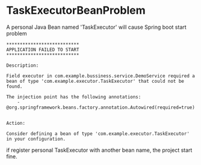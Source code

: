 # TaskExecutorBeanProblem
A personal Java Bean named 'TaskExecutor' will cause Spring boot start problem

```
***************************
APPLICATION FAILED TO START
***************************

Description:

Field executor in com.example.bussiness.service.DemoService required a bean of type 'com.example.executor.TaskExecutor' that could not be found.

The injection point has the following annotations:
	- @org.springframework.beans.factory.annotation.Autowired(required=true)


Action:

Consider defining a bean of type 'com.example.executor.TaskExecutor' in your configuration.
```

if register personal TaskExecutor with another bean name, the project start fine.
